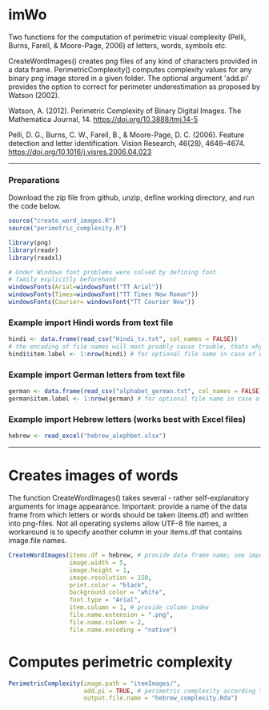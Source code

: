 imWo 
================

Two functions for the computation of perimetric visual complexity (Pelli, Burns, Farell, & Moore-Page, 2006) of letters, words, symbols etc.

CreateWordImages() creates png files of any kind of characters provided in a data frame.
PerimetricComplexity() computes complexity values for any binary png image stored in a given folder. The optional argument
'add.pi' provides the option to correct for perimeter underestimation as proposed by Watson (2002).

Watson, A. (2012). Perimetric Complexity of Binary Digital Images. The Mathematica Journal, 14. https://doi.org/10.3888/tmj.14-5

Pelli, D. G., Burns, C. W., Farell, B., & Moore-Page, D. C. (2006). Feature detection and letter identification. Vision Research, 46(28), 4646–4674. https://doi.org/10.1016/j.visres.2006.04.023

---------------



### Preparations
Download the zip file from github, unzip, define working directory, and run
the code below.

``` r
source("create_word_images.R") 
source("perimetric_complexity.R")

library(png)
library(readr)
library(readxl)

# Under Windows font problems were solved by defining font
# family explicitly beforehand 
windowsFonts(Arial=windowsFont("TT Arial"))
windowsFonts(Times=windowsFont("TT Times New Roman"))
windowsFonts(Courier= windowsFont("TT Courier New"))
```



### Example import Hindi words from text file
``` r
hindi <- data.frame(read_csv("Hindi_tv.txt", col_names = FALSE))
# the encoding of file names will most proably cause trouble, thats why...
hindi$item.label <- 1:nrow(hindi) # for optional file name in case of encoding issues
```

### Example import German letters from text file
``` r
german <- data.frame(read_csv("alphabet_german.txt", col_names = FALSE))
german$item.label <- 1:nrow(german) # for optional file name in case of encoding issues
```

### Example import Hebrew letters (works best with Excel files)
``` r
hebrew <- read_excel("hebrew_alephbet.xlsx")
```
---------------

# Creates images of words
The function CreateWordImages() takes several - rather self-explanatory arguments for image appearance. Important: provide a name of the data frame from which letters or words should be taken (items.df) and written into png-files.
Not all operating systems allow UTF-8 file names, a workaround is to specify another column in your items.df that contains image.file names.
``` r
CreateWordImages(items.df = hebrew, # provide data frame name; see import options above
                 image.width = 5,
                 image.height = 1,
                 image.resolution = 150,
                 print.color = "black",
                 background.color = "white",
                 font.type = "Arial",
                 item.column = 1, # provide column index
                 file.name.extension = ".png",
                 file.name.column = 2,
                 file.name.encoding = "native")

```
# Computes perimetric complexity 
``` r
PerimetricComplexity(image.path = "itemImages/",
                     add.pi = TRUE, # perimetric complexity according to Pelli et al. (2006) or divided by 4π
                     output.file.name = "hebrew_complexity.Rda")
                     
  ```
